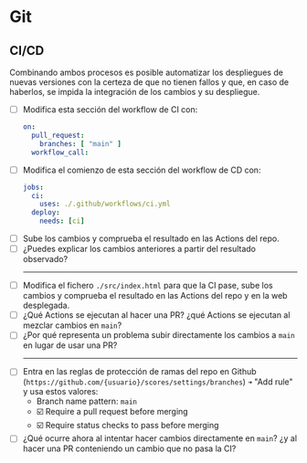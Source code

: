 # Git
## CI/CD

Combinando ambos procesos es posible automatizar los despliegues de nuevas versiones con la certeza de que no tienen fallos y que, en caso de haberlos, se impida la integración de los cambios y su despliegue.

- [ ] Modifica esta sección del workflow de CI con:
  ```yaml
  on:
    pull_request:
      branches: [ "main" ]
    workflow_call:
  ```
- [ ] Modifica el comienzo de esta sección del workflow de CD con:
  ```yaml
  jobs:
    ci:
      uses: ./.github/workflows/ci.yml
    deploy:
      needs: [ci]
  ```
- [ ] Sube los cambios y comprueba el resultado en las Actions del repo.
- [ ] ¿Puedes explicar los cambios anteriores a partir del resultado observado?<hr/>
- [ ] Modifica el fichero `./src/index.html` para que la CI pase, sube los cambios y comprueba el resultado en las Actions del repo y en la web desplegada.
- [ ] ¿Qué Actions se ejecutan al hacer una PR? ¿qué Actions se ejecutan al mezclar cambios en `main`?
- [ ] ¿Por qué representa un problema subir directamente los cambios a `main` en lugar de usar una PR?<hr/>
- [ ] Entra en las reglas de protección de ramas del repo en Github (`https://github.com/{usuario}/scores/settings/branches`) `➜` "Add rule" y usa estos valores:
  - Branch name pattern: `main`
  - ☑️ Require a pull request before merging
  - ☑️ Require status checks to pass before merging
- [ ] ¿Qué ocurre ahora al intentar hacer cambios directamente en `main`? ¿y al hacer una PR conteniendo un cambio que no pasa la CI?